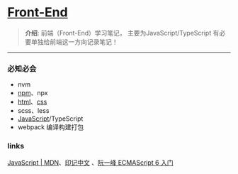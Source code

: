 # [Front-End](https://developer.mozilla.org/zh-CN/docs/Web)
> **介绍**: 前端（Front-End）学习笔记， 主要为JavaScript/TypeScript 有必要单独给前端这一方向记录笔记！

----

### 必知必会
* nvm
* [npm](./env/npm)、npx
* [html](./PL.Learning/html)、[css](./PL.Learning/css)
* scss、less
* [JavaScript](./PL.Learning/javascript)/TypeScript
* webpack 编译构建打包


### links
[JavaScript | MDN](https://developer.mozilla.org/zh-CN/docs/Web/JavaScript)、[印记中文](https://docschina.org/) 、[阮一峰 ECMAScript 6 入门](https://es6.ruanyifeng.com/)

